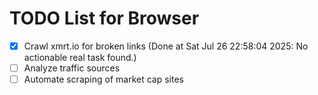 # TODO List for Browser

- [x] Crawl xmrt.io for broken links  (Done at Sat Jul 26 22:58:04 2025: No actionable real task found.)
- [ ] Analyze traffic sources
- [ ] Automate scraping of market cap sites